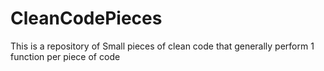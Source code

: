 # CleanCodePieces

This is a repository of Small pieces of clean code that generally perform 1 function per piece of code
